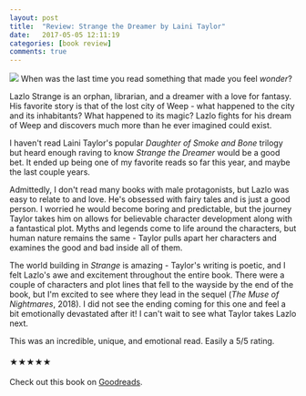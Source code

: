 ```yaml
---
layout: post
title:  "Review: Strange the Dreamer by Laini Taylor"
date:   2017-05-05 12:11:19
categories: [book review]
comments: true
---
```

<div class="book-summary">
	<img class="book-cover" src="{{ site.url }}/img/books/strangethedreamer.jpg"/>
When was the last time you read something that made you feel <em>wonder</em>?

Lazlo Strange is an orphan, librarian, and a dreamer with a love for fantasy. His favorite story is that of the lost city of Weep - what happened to the city and its inhabitants? What happened to its magic? Lazlo fights for his dream of Weep and discovers much more than he ever imagined could exist.
</div>

<!--more-->

I haven't read Laini Taylor's popular <em>Daughter of Smoke and Bone</em> trilogy but heard enough raving to know <em>Strange the Dreamer</em> would be a good bet. It ended up being one of my favorite reads so far this year, and maybe the last couple years.

Admittedly, I don't read many books with male protagonists, but Lazlo was easy to relate to and love. He's obsessed with fairy tales and is just a good person. I worried he would become boring and predictable, but the journey Taylor takes him on allows for believable character development along with a fantastical plot. Myths and legends come to life around the characters, but human nature remains the same - Taylor pulls apart her characters and examines the good and bad inside all of them.

The world building in <em>Strange</em> is amazing - Taylor's writing is poetic, and I felt Lazlo's awe and excitement throughout the entire book. There were a couple of characters and plot lines that fell to the wayside by the end of the book, but I'm excited to see where they lead in the sequel (<em>The Muse of Nightmares</em>, 2018). I did not see the ending coming for this one and feel a bit emotionally devastated after it! I can't wait to see what Taylor takes Lazlo next.

This was an incredible, unique, and emotional read. Easily a 5/5 rating.

<h4>&#9733;&#9733;&#9733;&#9733;&#9733;</h4>

Check out this book on [Goodreads][goodreads].

[goodreads]:      https://www.goodreads.com/book/show/28449207-strange-the-dreamer
